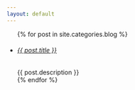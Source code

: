```yaml
---
layout: default
---
```



<ul class="g_block js_cate" name="blog">
    {% for post in site.categories.blog %}
    <li class="article">
        <div class="t {{ post.categories }}">
            <h6><a href="{{ post.url }}">{{ post.title }}</a></h6>
        </div>
        <div class="article_summary">
            {{ post.description }}
        </div>
    </li>
    {% endfor %}
    <!-- <li class="article">
        <div class="t translate">
            <h6><a href="">title</a></h6>
        </div>
        <div class="article_summary">
            article_summary
        </div>
    </li>
    <li class="article">
        <div class="t summary">
            <h6><a href="">title</a></h6>
        </div>
        <div class="article_summary">
            article_summary
        </div>
    </li> -->
</ul>